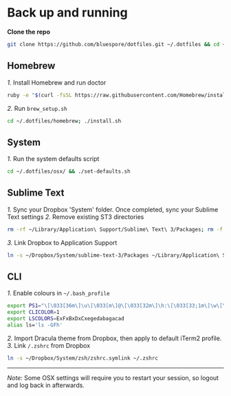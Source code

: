 # Back up and running

__Clone the repo__

```sh
git clone https://github.com/bluespore/dotfiles.git ~/.dotfiles && cd ~/.dotfiles
```

## Homebrew

_1._ Install Homebrew and run doctor
```sh
ruby -e "$(curl -fsSL https://raw.githubusercontent.com/Homebrew/install/master/install)"; brew doctor
```
_2._ Run `brew_setup.sh`
```sh
cd ~/.dotfiles/homebrew; ./install.sh
```

## System

_1._ Run the system defaults script
```sh
cd ~/.dotfiles/osx/ && ./set-defaults.sh
```

## Sublime Text

_1._ Sync your Dropbox 'System' folder. Once completed, sync your Sublime Text settings
_2._ Remove existing ST3 directories
```sh
rm -rf ~/Library/Application\ Support/Sublime\ Text\ 3/Packages; rm -f ~/Library/Application\ Support/Sublime\ Text\ 3/Installed\ Packages
```
_3._ Link Dropbox to Application Support
```sh
ln -s ~/Dropbox/System/sublime-text-3/Packages ~/Library/Application\ Support/Sublime\ Text\ 3/Packages; ln -s ~/Dropbox/System/sublime-text-3/Installed\ Packages ~/Library/Application\ Support/Sublime\ Text\ 3/Installed\ Packages
```

## CLI

_1._ Enable colours in `~/.bash_profile`
```sh
export PS1="\[\033[36m\]\u\[\033[m\]@\[\033[32m\]\h:\[\033[33;1m\]\w\[\033[m\]\$ "
export CLICOLOR=1
export LSCOLORS=ExFxBxDxCxegedabagacad
alias ls='ls -GFh'
```
_2._ Import Dracula theme from Dropbox, then apply to default iTerm2 profile.
_3._ Link `/.zshrc` from Dropbox
```sh
ln -s ~/Dropbox/System/zsh/zshrc.symlink ~/.zshrc
```

---

_Note:_ Some OSX settings will require you to restart your session, so logout and log back in afterwards.